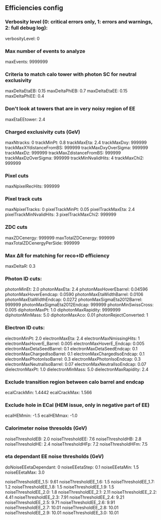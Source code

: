 ##  Efficiencies config

### Verbosity level (0: critical errors only, 1: errors and warnings, 2: full debug log):
verbosityLevel: 0

### Max number of events to analyze
maxEvents: 9999999

### Criteria to match calo tower with photon SC for neutral exclusivity
maxDeltaEtaEB:  0.15
maxDeltaPhiEB:  0.7
maxDeltaEtaEE:  0.15
maxDeltaPhiEE:  0.4

### Don't look at towers that are in very noisy region of EE
maxEtaEEtower:      2.4

### Charged exclusivity cuts (GeV)
maxNtracks:                             0
trackMinPt:                               0.8 
trackMaxEta:                            2.4
trackMaxDxy:                           999999
trackMaxXYdistanceFromBS:  999999
trackMaxDxyOverSigma:         999999
trackMaxDz:                             999999
trackMaxZdistanceFromBS:    999999
trackMaxDzOverSigma:           999999
trackMinNvalidHits:                  4
trackMaxChi2:                          999999

### Pixel cuts
maxNpixelRecHits:                  999999

### Pixel track cuts
maxNpixelTracks:                    0
pixelTrackMinPt:                      0.05
pixelTrackMaxEta:                   2.4
pixelTrackMinNvalidHits:         3
pixelTrackMaxChi2:                 999999

### ZDC cuts
maxZDCenergy:                       999999
maxTotalZDCenergy:                999999
maxTotalZDCenergyPerSide:    999999

### Max ΔR for matching for reco+ID efficiency
maxDeltaR:              0.3

### Photon ID cuts:
photonMinEt:                            2.0
photonMaxEta:                         2.4
photonMaxHoverEbarrel:          0.04596
photonMaxHoverEendcap:       0.0590
photonMaxEtaWidthBarrel:       0.0106
photonMaxEtaWidthEndcap:    0.0272
photonMaxSigmaEta2012Barrel:     999999
photonMaxSigmaEta2012Endcap:  999999
photonMinSwissCross:             0.005
diphotonMaxPt:                        1.0
diphotonMaxRapidity:               9999999
diphotonMinMass:                    5.0
diphotonMaxAco:                      0.01
photonRejectConverted:           1

### Electron ID cuts:
electronMinPt:                            2.0
electronMaxEta:                         2.4
electronMaxNmissingHits:         1
electronMaxHoverE_Barrel:         0.005
electronMaxHoverE_Endcap:      0.005
electronMaxDetaSeedBarrel:      0.1
electronMaxDetaSeedEndcap:   0.1
electronMaxChargedIsoBarrel:    0.1
electronMaxChargedIsoEndcap: 0.1
electronMaxPhotonIsoBarrel:      0.3
electronMaxPhotonIsoEndcap:   0.3
electronMaxNeutralIsoBarrel:      0.07
electronMaxNeutralIsoEndcap:   0.07
dielectronMaxPt:                        1.0
dielectronMinMass:                    5.0
dielectronMaxRapidity:               2.4

### Exclude transition region between calo barrel and endcap
ecalCrackMin: 1.4442
ecalCrackMax: 1.566

### Exclude hole in ECal (HEM issue, only in negative part of EE)
ecalHEMmin:  -1.5
ecalHEMmax: -1.0
 
### Calorimeter noise thresolds (GeV)
noiseThresholdEB:        2.0
noiseThresholdEE:        7.6
noiseThresholdHB:        2.8
noiseThresholdHE:        2.4
noiseThresholdHFp:      7.2
noiseThresholdHFm:     7.5


### eta dependant EE noise thresholds (GeV)
doNoiseEEetaDependant:    0
noiseEEetaStep: 0.1
noiseEEetaMin: 1.5
noiseEEetaMax: 3.0

noiseThresholdEE_1.5:   9.61
noiseThresholdEE_1.6:   1.5
noiseThresholdEE_1.7:   1.2
noiseThresholdEE_1.8:   1.5
noiseThresholdEE_1.9:   1.5
noiseThresholdEE_2.0:   1.8
noiseThresholdEE_2.1:   2.11
noiseThresholdEE_2.2:   4.41
noiseThresholdEE_2.3:   7.91
noiseThresholdEE_2.4:   9.21
noiseThresholdEE_2.5:   9.71
noiseThresholdEE_2.6:   9.91
noiseThresholdEE_2.7:   10.01
noiseThresholdEE_2.8:   10.01
noiseThresholdEE_2.9:   10.01
noiseThresholdEE_3.0:   10.01
